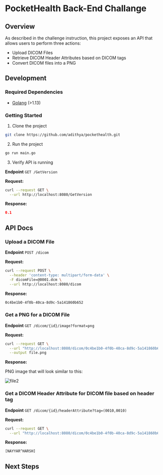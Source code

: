 # PocketHealth Back-End Challange

## Overview

As described in the challenge instruction, this project exposes an API that allows users to perform three actions:

- Upload DICOM Files
- Retrieve DICOM Header Attributes based on DICOM tags
- Convert DICOM files into a PNG

## Development

### Required Dependencies

- [Golang](https://go.dev/doc/install) (>1.13)

### Getting Started

1. Clone the project

```bash
git clone https://github.com/adithya/pockethealth.git
```

2. Run the project
```bash
go run main.go
```

3. Verify API is running

**Endpoint**  `GET /GetVersion`

**Request:**
```bash
curl --request GET \
  --url http://localhost:8080/GetVersion
```

**Response:**
```json
0.1
```

## API Docs

### Upload a DICOM File

**Endpoint** `POST /dicom`

**Request:**
```bash
curl --request POST \
  --header 'content-type: multipart/form-data' \
  -F dicomFile=@0001.dcm \
  --url http://localhost:8080/dicom
```

**Response:**
```bash
0c4be1b0-4f0b-40ca-8d9c-5a141860b652
```

### Get a PNG for a DICOM File

**Endpoint** `GET /dicom/{id}/image?format=png`

**Request:**
```bash
curl --request GET \
  --url "http://localhost:8080/dicom/0c4be1b0-4f0b-40ca-8d9c-5a141860b652/image?format=png" \
  --output file.png
```

**Response:**

PNG image that will look similar to this: 

![file2](https://user-images.githubusercontent.com/6684672/233451099-461446d4-2d9a-4557-95c1-3f8f3a36840d.png)

### Get a DICOM Header Attribute for DICOM file based on header tag

**Endpoint** `GET /dicom/{id}/headerAttribute?tag=(0010,0010)`

**Request:**
```bash
curl --request GET \
  --url "http://localhost:8080/dicom/0c4be1b0-4f0b-40ca-8d9c-5a141860b652/headerAttribute?tag=(0010,0010)"
```

**Response:**
```bash
[NAYYAR^HARSH]
```

## Next Steps
